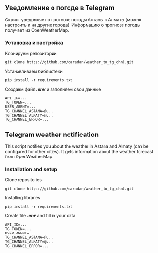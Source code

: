 ## Уведомление о погоде в Telegram
Скрипт уведомляет о прогнозе погоды Астаны и Алматы (можно настроить и на другие города).
Информацию о прогнозе погоды получает из OpenWeatherMap.
### Установка и настройка
Клонируем репозитории
```
git clone https://github.com/daradan/weather_to_tg_chnl.git
```
Устанавливаем библиотеки
```
pip install -r requirements.txt
```
Создаем файл ___.env___ и заполняем свои данные
```
API_ID=...
TG_TOKEN=...
USER_AGENT=...
TG_CHANNEL_ASTANA=@...
TG_CHANNEL_ALMATY=@...
TG_CHANNEL_ERROR=...
```
## Telegram weather notification
This script notifies you about the weather in Astana and Almaty (can be configured for other cities).
It gets information about the weather forecast from OpenWeatherMap.
### Installation and setup
Clone repositories
```
git clone https://github.com/daradan/weather_to_tg_chnl.git
```
Installing libraries
```
pip install -r requirements.txt
```
Create file ___.env___ and fill in your data
```
API_ID=...
TG_TOKEN=...
USER_AGENT=...
TG_CHANNEL_ASTANA=@...
TG_CHANNEL_ALMATY=@...
TG_CHANNEL_ERROR=...
```
